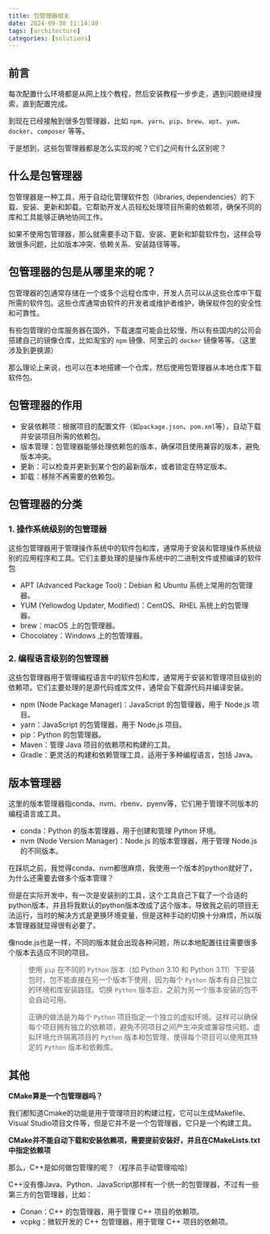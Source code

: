 ```yaml
---
title: 包管理器相关
date: 2024-09-30 11:14:49
tags: [architecture]
categories: [solutions]
---
```


## 前言
每次配置什么环境都是从网上找个教程，然后安装教程一步步走，遇到问题继续搜索，直到配置完成。

到现在已经接触到很多包管理器，比如 `npm`、`yarn`、`pip`、`brew`、`apt`、`yum`、`docker`、`composer` 等等。

于是想到，这些包管理器都是怎么实现的呢？它们之间有什么区别呢？

## 什么是包管理器

包管理器是一种工具，用于自动化管理软件包（libraries, dependencies）的下载、安装、更新和卸载。它帮助开发人员轻松处理项目所需的依赖项，确保不同的库和工具能够正确地协同工作。

如果不使用包管理器，那么就需要手动下载、安装、更新和卸载软件包，这样会导致很多问题，比如版本冲突、依赖关系、安装路径等等。

## 包管理器的包是从哪里来的呢？

包管理器的包通常存储在一个或多个远程仓库中，开发人员可以从这些仓库中下载所需的软件包。这些仓库通常由软件的开发者或维护者维护，确保软件包的安全性和可靠性。

有些包管理的仓库服务器在国外，下载速度可能会比较慢，所以有些国内的公司会搭建自己的镜像仓库，比如淘宝的 `npm` 镜像、阿里云的 `docker` 镜像等等。（这里涉及到更换源）

那么理论上来说，也可以在本地搭建一个仓库，然后使用包管理器从本地仓库下载软件包。

## 包管理器的作用

- 安装依赖项：根据项目的配置文件（如`package.json`、`pom.xml`等），自动下载并安装项目所需的依赖包。
- 版本管理：包管理器能够处理依赖包的版本，确保项目使用兼容的版本，避免版本冲突。
- 更新：可以检查并更新到某个包的最新版本，或者锁定在特定版本。
- 卸载：移除不再需要的依赖包。

## 包管理器的分类

### 1. 操作系统级别的包管理器

这些包管理器用于管理操作系统中的软件包和库，通常用于安装和管理操作系统级别的应用程序和工具。它们主要处理的是操作系统中的二进制文件或预编译的软件包
- APT (Advanced Package Tool)：Debian 和 Ubuntu 系统上常用的包管理器。
- YUM (Yellowdog Updater, Modified)：CentOS、RHEL 系统上的包管理器。
- brew：macOS 上的包管理器。
- Chocolatey：Windows 上的包管理器。

### 2. 编程语言级别的包管理器

这些包管理器用于管理编程语言中的软件包和库，通常用于安装和管理项目级别的依赖项。它们主要处理的是源代码或库文件，通常会下载源代码并编译安装。

- npm (Node Package Manager)：JavaScript 的包管理器，用于 Node.js 项目。
- yarn：JavaScript 的包管理器，用于 Node.js 项目。
- pip：Python 的包管理器。
- Maven：管理 Java 项目的依赖项和构建的工具。
- Gradle：更灵活的构建和依赖管理工具，适用于多种编程语言，包括 Java。

## 版本管理器

这里的版本管理器指conda、nvm、rbenv、pyenv等，它们用于管理不同版本的编程语言或工具。

- conda：Python 的版本管理器，用于创建和管理 Python 环境。
- nvm (Node Version Manager)：Node.js 的版本管理器，用于管理 Node.js 的不同版本。

在踩坑之前，我觉得conda、nvm都很麻烦，我使用一个版本的python就好了，为什么还需要去做多个版本管理？

但是在实际开发中，有一次是安装别的工具，这个工具自己下载了一个合适的python版本，并且将我默认的python版本改成了这个版本，导致我之前的项目无法运行，当时的解决方式是更换环境变量，但是这种手动的切换十分麻烦，所以版本管理器就显得很有必要了。

像node.js也是一样，不同的版本就会出现各种问题，所以本地配置往往需要很多个版本去适应不同的项目。

> 使用 `pip` 在不同的 `Python` 版本（如 Python 3.10 和 Python 3.11）下安装包时，包不能直接在另一个版本下使用，因为每个 `Python` 版本有自己独立的环境和库安装路径。切换 `Python` 版本后，之前为另一个版本安装的包不会自动可用。
> 
> 正确的做法是为每个 `Python` 项目指定一个独立的虚拟环境。这样可以确保每个项目拥有独立的依赖项，避免不同项目之间产生冲突或兼容性问题。虚拟环境允许隔离项目的 `Python` 版本和包管理，使得每个项目可以使用其特定的 `Python` 版本和依赖库。

## 其他

**CMake算是一个包管理器吗？**

我们都知道Cmake的功能是用于管理项目的构建过程，它可以生成Makefile、Visual Studio项目文件等，但是它并不是一个包管理器，它只是一个构建工具。

**CMake并不能自动下载和安装依赖项，需要提前安装好，并且在CMakeLists.txt 中指定依赖项**

那么，C++是如何做包管理的呢？（程序员手动管理哈哈）

C++没有像Java、Python、JavaScript那样有一个统一的包管理器，不过有一些第三方的包管理器，比如：
- Conan：C++ 的包管理器，用于管理 C++ 项目的依赖项。
- vcpkg：微软开发的 C++ 包管理器，用于管理 C++ 项目的依赖项。

